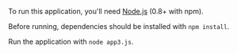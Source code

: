 To run this application, you'll need [Node.js](http://nodejs.org/download/) (0.8+ with npm).

Before running, dependencies should be installed with `npm install`.

Run the application with `node app3.js`.
